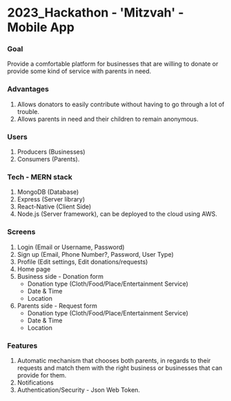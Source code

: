 
# 2023_Hackathon - 'Mitzvah' - Mobile App

### Goal
Provide a comfortable platform for businesses that are willing to donate or provide some kind of service with parents in need.
### Advantages
1. Allows donators to easily contribute without having to go through a lot of trouble.
2. Allows parents in need and their children to remain anonymous.

### Users
1. Producers (Businesses)
2. Consumers (Parents).

### Tech - MERN stack
1. MongoDB (Database)
2. Express (Server library)
3. React-Native (Client Side)
4. Node.js (Server framework), can be deployed to the cloud using AWS.

### Screens 
1. Login (Email or Username, Password)
2. Sign up (Email, Phone Number?, Password, User Type)
3. Profile (Edit settings, Edit donations/requests)
4. Home page
5. Business side - Donation form
   - Donation type (Cloth/Food/Place/Entertainment Service)
   - Date & Time
   - Location
6. Parents side - Request form
   - Donation type (Cloth/Food/Place/Entertainment Service)
   - Date & Time
   - Location

### Features
1. Automatic mechanism that chooses both parents, in regards to their requests and match them with the right business or businesses that can provide for them.
2. Notifications
3. Authentication/Security - Json Web Token.

